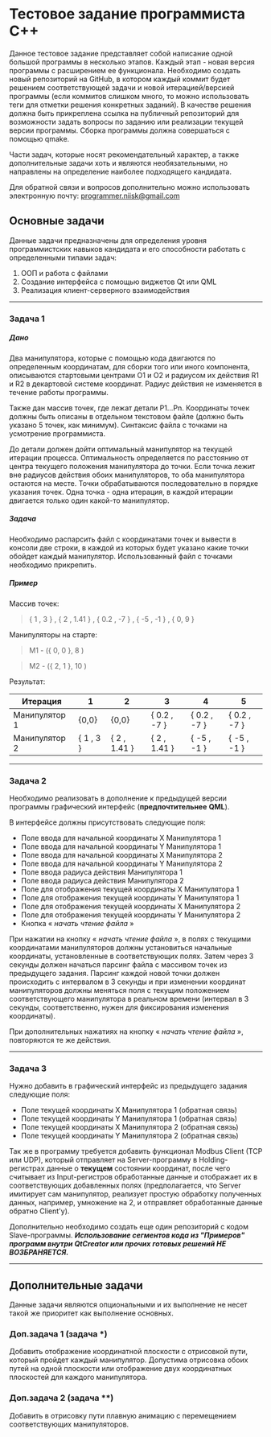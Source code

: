 # Тестовое задание программиста С++

Данное тестовое задание представляет собой написание одной большой программы в несколько этапов. Каждый этап - новая версия программы с расширением ее функционала.
Необходимо создать новый репозиторий на GitHub, в котором каждый коммит будет решением соответствующей задачи и новой итерацией/версией программы (если коммитов слишком много, то можно использовать теги для отметки решения конкретных заданий). В качестве решения должна быть прикреплена ссылка на публичный репозиторий для возможности задать вопросы по заданию или реализации текущей версии программы. Сборка программы должна совершаться с помощью qmake.

Части задач, которые носят рекомендательный характер, а также дополнительные задачи хоть и являются необязательными, но направлены на определение наиболее подходящего кандидата.

Для обратной связи и вопросов дополнительно можно использовать электронную почту: [programmer.niisk@gmail.com](programmer.niisk@gmail.com)

## Основные задачи
Данные задачи предназначены для определения уровня программистских навыков кандидата и его способности работать с определенными типами задач:
1. ООП и работа с файлами
2. Создание интерфейса с помощью виджетов Qt или QML 
3. Реализация клиент-серверного взаимодействия

-----

### Задача 1

##### Дано

Два манипулятора, которые с помощью кода двигаются по определенным координатам, для сборки того или иного компонента, описываются стартовыми центрами O1 и O2 и радиусом их действия R1 и R2 в декартовой системе координат. Радиус действия не изменяется в течение работы программы.

Также дан массив точек, где лежат детали P1…Pn. Координаты точек должны быть описаны в отдельном текстовом файле (должно быть указано 5 точек, как минимум). Синтаксис файла с точками на усмотрение программиста.

До детали должен дойти оптимальный манипулятор на текущей итерации процесса. Оптимальность определяется по расстоянию от центра текущего
положения манипулятора до точки. Если точка лежит вне радиусов действия обоих манипуляторов, то оба манипулятора остаются на месте.
Точки обрабатываются последовательно в порядке указания точек. Одна точка - одна итерация, в каждой итерации двигается только один какой-то манипулятор.

##### Задача

Необходимо распарсить файл с координатами точек и вывести в консоли две строки, в каждой из которых будет указано какие точки обойдет каждый манипулятор. Использованный файл с точками необходимо прикрепить.

##### Пример

Массив точек:
> { 1 , 3 } , { 2 , 1.41 } , { 0.2 , -7 } , { -5 , -1 } , { 0, 9 }

Манипуляторы на старте:
> M1 - ({ 0, 0 }, 8 )

> M2 - ({ 2, 1 }, 10 )

Результат:

| Итерация         | 1         | 2            | 3            | 4            | 5            |
| ------------------------ | --------- | ------------ | ------------ | ------------ | ------------ |
| Манипулятор 1 | {0,0}     | {0,0}        | { 0.2 , -7 } | { 0.2 , -7 } | { 0.2 , -7 } |
| Манипулятор 2 | { 1 , 3 } | { 2 , 1.41 } | { 2 , 1.41 } | { -5 , -1 }  | { -5 , -1 }  |

-----

### Задача 2

Необходимо реализовать в дополнение к предыдущей версии программы графический интерфейс (**предпочтительнее** **QML**).

В интерфейсе должны присутствовать следующие поля:

* Поле ввода для начальной координаты Х Манипулятора 1
* Поле ввода для начальной координаты Y Манипулятора 1
* Поле ввода для начальной координаты Х Манипулятора 2
* Поле ввода для начальной координаты Y Манипулятора 2
* Поле ввода радиуса действия Манипулятора 1
* Поле ввода радиуса действия Манипулятора 2
* Поле для отображения текущей координаты Х Манипулятора 1
* Поле для отображения текущей координаты Y Манипулятора 1
* Поле для отображения текущей координаты X Манипулятора 2
* Поле для отображения текущей координаты Y Манипулятора 2
* Кнопка « *начать чтение файла* »

При нажатии на кнопку « *начать чтение файла* », в полях с текущими координатами манипуляторов должны установиться начальные координаты, установленные в соответствующих полях. Затем через 3 секунды должен начаться парсинг файла с массивом точек из предыдущего задания. Парсинг  каждой новой точки должен происходить с интервалом в 3 секунды и при изменении координат манипуляторов должны меняться поля с текущим положением соответствующего манипулятора в реальном времени (интервал в 3 секунды, соответственно, нужен для фиксирования изменения координаты).

При дополнительных нажатиях на кнопку « *начать чтение файла* », повторяются те же действия.

-----

### Задача 3

Нужно добавить в графический интерфейс из предыдущего задания следующие поля:

* Поле текущей координаты Х Манипулятора 1 (обратная связь)
* Поле текущей координаты Y Манипулятора 1 (обратная связь)
* Поле текущей координаты X Манипулятора 2 (обратная связь)
* Поле текущей координаты Y Манипулятора 2 (обратная связь)

Так же в программу требуется добавить функционал Modbus Client (TCP или UDP), который отправляет на Server-программу в Holding-регистрах данные о **текущем** состоянии координат, после чего считывает из Input-регистров обработанные данные и отображает их в соответствующих добавленных полях (предполагается, что Server имитирует сам манипулятор, реализует простую обработку полученных данных, например, умножение на 2, и отправляет обработанные данные обратно Client'у).

Дополнительно необходимо создать еще один репозиторий с кодом Slave-программы. ***Использование сегментов кода из "Примеров" программ внутри QtCreator или прочих готовых решений НЕ ВОЗБРАНЯЕТСЯ.***

---

## Дополнительные задачи

Данные задачи являются опциональными и их выполнение не несет такой же приоритет как выполнение основных.

### Доп.задача 1 (задача *)

Добавить отображение координатной плоскости с отрисовкой пути, который пройдет каждый манипулятор. Допустима отрисовка обоих путей на одной плоскости или отображение двух координатных плоскостей для каждого манипулятора.

### Доп.задача 2 (задача **)

Добавить в отрисовку пути плавную анимацию с перемещением соответствующих манипуляторов.
